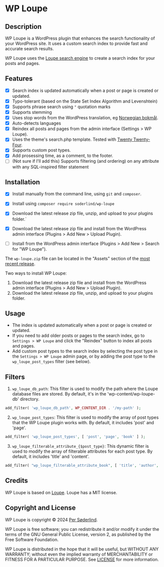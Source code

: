 # WP Loupe

## Description

WP Loupe is a WordPress plugin that enhances the search functionality of your WordPress site. It uses a custom search index to provide fast and accurate search results.

WP Loupe uses the [Loupe search engine](https://github.com/loupe-php/loupe/blob/main/README.md) to create a search index for your posts and pages.

## Features

- [x] Search index is updated automatically when a post or page is created or updated.
- [x] Typo-tolerant (based on the State Set Index Algorithm and Levenshtein)
- [x] Supports phrase search using `"` quotation marks
- [x] Supports stemming
- [x] Uses stop words from the WordPress translation, eg [Norwegian bokmål](https://translate.wordpress.org/projects/wp/dev/nb/default/?filters%5Bstatus%5D=either&filters%5Boriginal_id%5D=70980&filters%5Btranslation_id%5D=2917948).
- [x] Auto-detects languages
- [x] Reindex all posts and pages from the admin interface (Settings > WP Loupe).
- [x] Uses the theme's search.php template. Tested with [Twenty Twenty-Four](https://wordpress.org/themes/twentytwentyfour/).
- [x] Supports custom post types.
- [x] Add prosessing time, as a comment, to the footer.
- [ ] \(Not sure if I'll add this) Supports filtering (and ordering) on any attribute with any SQL-inspired filter statement

## Installation

- [x] Install manually from the command line, using `git` and `composer`.
- [x] Install using `composer require soderlind/wp-loupe`
- [x] Download the latest release zip file, unzip, and upload to your plugins folder.`
- [x] Download the latest release zip file and install from the WordPress admin interface (Plugins > Add New > Upload Plugin).
- [ ] Install from the WordPress admin interface (Plugins > Add New > Search for "WP Loupe").


The `wp-loupe.zip` file can be located in the "Assets" section of the [most recent release](https://github.com/soderlind/wp-loupe/releases/latest).

Two ways to install WP Loupe:
1. Download the latest release zip file and install from the WordPress admin interface (Plugins > Add New > Upload Plugin).
2. Download the latest release zip file, unzip, and upload to your plugins folder.

## Usage

- The index is updated automatically when a post or page is created or updated.
- If you need to add older posts or pages to the search index, go to `Settings > WP Loupe` and click the "Reindex" button to index all posts and pages.
- Add custom post types to the search index by selecting the post type in the `Settings > WP Loupe` admin page, or by adding the post type to the `wp_loupe_post_types` filter (see below).

## Filters

1. `wp_loupe_db_path`: This filter is used to modify the path where the Loupe database files are stored. By default, it's in the 'wp-content/wp-loupe-db' directory.

```php
add_filter( 'wp_loupe_db_path', WP_CONTENT_DIR . '/my-path' );
```

2. `wp_loupe_post_types`: This filter is used to modify the array of post types that the WP Loupe plugin works with. By default, it includes 'post' and 'page'.

```php
add_filter( 'wp_loupe_post_types', [ 'post', 'page', 'book' ] );
```

3. `wp_loupe_filterable_attribute_{$post_type}`: This dynamic filter is used to modify the array of filterable attributes for each post type. By default, it includes 'title' and 'content'.

```php
add_filter( "wp_loupe_filterable_attribute_book", [ 'title', 'author', 'isbn' ] );
```

## Credits

WP Loupe is based on [Loupe](https://github.com/loupe-php/loupe/). Loupe has a MIT license.

## Copyright and License

WP Loupe is copyright © 2024 [Per Søderlind](http://github.com/soderlind).

WP Loupe is free software; you can redistribute it and/or modify it under the terms of the GNU General Public License, version 2, as published by the Free Software Foundation.

WP Loupe is distributed in the hope that it will be useful, but WITHOUT ANY WARRANTY; without even the implied warranty of MERCHANTABILITY or FITNESS FOR A PARTICULAR PURPOSE. See [LICENSE](LICENSE) for more information.
